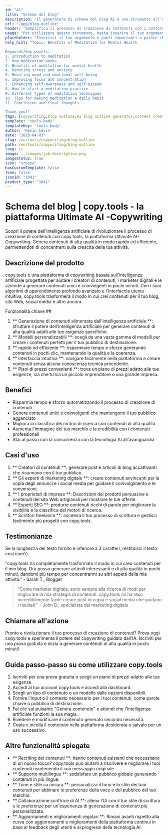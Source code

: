 ```yaml
---
id: "41"
title: "Schema del blog"
description: "Il generatore di schema del blog AI è uno strumento all'avanguardia che sfrutta l'intelligenza artificiale per creare contorni di blog ben strutturati e organizzati.  Questo potente strumento ti aiuta a risparmiare tempo e fatica generando contorni chiari in base all'argomento o alle parole chiave scelte, rendendo più facile pianificare e sviluppare contenuti coinvolgenti del blog."
url: "/app/blog-outline"
header: "Semplifica il processo di creazione di contenuti con i contorni del blog generati dall'IA."
usage: "Per utilizzare questo strumento, basta inserire il tuo argomento desiderato, le parole chiave o i punti chiave. Questo generatore alimentato dall'AI creerà quindi un'outline di blog completo e ben strutturato basato sul tuo input. Se il testo inserito ha meno di 3 caratteri, verrà restituito il testo così com'è."
placeholder: "Inserisci il tuo argomento e punti importanti o parole chiave che si desidera includere nella struttura, ad esempio: \ n \ n Argomento: i vantaggi dello yoga \ n \ n punti chiave: \ n \ n1.  Migliora la flessibilità \ n2.  Migliora la messa a fuoco mentale \ n3.  Riduce lo stress \ n \ n parole chiave: yoga, flessibilità, concentrazione mentale, riduzione dello stress"
help_hint: "Topic: Benefits of Meditation for Mental Health

Keywords/key points:
1. Introduction to meditation
2. How meditation works
3. Benefits of meditation for mental health
4. Reducing stress and anxiety
5. Boosting mood and emotional well-being
6. Improving focus and concentration
7. Enhancing self-awareness and self-esteem
8. How to start a meditation practice
9. Different types of meditation techniques
10. Tips for making meditation a daily habit
11. Conclusion and final thoughts

Thank you!"
tags: [Copywriting,blog outline,AI blog outline generator,content creation]
template: 'tools-body'
templateKey: 'tools-body'
author: 'Kevin Levin'
date: "2023-04-03"
slug: /en/tools/copywriting/blog-outline
path: /en/tools/copywriting/blog-outline
lang: it
image: ../images/job-description.png
imageStatus: true
icon: "vrpano"
hasCustomTemplate: false
tone: false
jsonId: "1041"
product_type: "1041"
---
```

# Schema del blog |  copy.tools - la piattaforma Ultimate AI -Copywriting

Scopri il potere dell'intelligenza artificiale di rivoluzionare il processo di creazione di contenuti con copy.tools, la piattaforma Ultimate AI-Copywriting.  Genera contenuti di alta qualità in modo rapido ed efficiente, permettendoti di concentrarti sulla crescita della tua attività.

## Descrizione del prodotto

copy.tools è una piattaforma di copywriting basata sull'intelligenza artificiale progettata per aiutare i creatori di contenuti, i marketer digitali e le aziende a generare contenuti unici e coinvolgenti in pochi minuti.  Con i suoi algoritmi di apprendimento profondo avanzato e l'interfaccia utente intuitiva, copy.tools trasformerà il modo in cui crei contenuti per il tuo blog, sito Web, social media e altro ancora.

Funzionalità chiave ##

1. ** Generazione di contenuti alimentata dall'intelligenza artificiale **: sfruttare il potere dell'intelligenza artificiale per generare contenuti di alta qualità adatti alle tue esigenze specifiche.
 2. ** Modelli personalizzabili **: scegli da una vasta gamma di modelli per creare i contenuti perfetti per il tuo pubblico di destinazione.
 3. ** rapido ed efficiente **: risparmiare tempo e sforzo generando contenuti in pochi clic, mantenendo la qualità e la coerenza.
 4. ** Interfaccia intuitiva **: navigare facilmente nella piattaforma e creare contenuti senza alcuna conoscenza tecnica precedente.
 5. ** Piani di prezzi convenienti **: trova un piano di prezzi adatto alle tue esigenze, sia che tu sia un piccolo imprenditore o una grande impresa.

## Benefici

- Risparmia tempo e sforzo automatizzando il processo di creazione di contenuti
 - Genera contenuti unici e coinvolgenti che mantengono il tuo pubblico agganciato
 - Migliora la classifica dei motori di ricerca con contenuti di alta qualità
 - Aumenta l'immagine del tuo marchio e la credibilità con i contenuti professionali
 - Stai al passo con la concorrenza con la tecnologia AI all'avanguardia

## Casi d'uso

1. ** Creatori di contenuti **: generare post e articoli di blog accattivanti che risuonano con il tuo pubblico.
 2. ** Gli esperti di marketing digitale **: creare contenuti avvincenti per la copia degli annunci e i social media per guidare il coinvolgimento e le conversioni.
 3. ** I proprietari di imprese **: Descrizioni dei prodotti persuasive e contenuti del sito Web artigianali per mostrare le tue offerte.
 4. ** Esperti SEO **: produrre contenuti ricchi di parole per migliorare la visibilità e la classifica dei motori di ricerca.
 5. ** Scrittori freelance **: accelera il tuo processo di scrittura e gestisci facilmente più progetti con copy.tools.

## Testimonianze

Se la lunghezza del testo fornito è inferiore a 3 caratteri, restituisci il testo così com'è.

"copy.tools ha completamente trasformato il modo in cui creo contenuti per il mio blog. Ora posso generare articoli interessanti e di alta qualità in pochi minuti, dandomi più tempo per concentrarmi su altri aspetti della mia attività." - Sarah T., Blogger

> "Come marketer digitale, sono sempre alla ricerca di modi per migliorare la mia strategia di contenuti. copy.tools mi ha reso incredibilmente facile creare post di copia e social media che guidano i risultati."  - John D., specialista del marketing digitale

## Chiamare all'azione

Pronto a rivoluzionare il tuo processo di creazione di contenuti?  Prova oggi copy.tools e sperimenta il potere del copywriting guidato dall'IA.  Iscriviti per una prova gratuita e inizia a generare contenuti di alta qualità in pochi minuti!

## Guida passo-passo su come utilizzare copy.tools

1. Iscriviti per una prova gratuita o scegli un piano di prezzi adatto alle tue esigenze.
 2. Accedi al tuo account copy.tools e accedi alla dashboard.
 3. Scegli un tipo di contenuto o un modello dalle opzioni disponibili.
 4. Fornire l'input o il contesto necessario per i tuoi contenuti, come parole chiave o pubblico di destinazione.
 5. Fai clic sul pulsante "Genera contenuto" e attendi che l'intelligenza artificiale funzioni la sua magia.
 6. Rivedere e modificare il contenuto generato secondo necessità.
 7. Copia e incolla il contenuto nella piattaforma desiderata o salvalo per un uso successivo.

## Altre funzionalità spiegate

- ** Recriting dei contenuti **: hanno contenuti esistenti che necessitano di un nuovo tocco?  copy.tools può aiutarti a riscrivere e migliorare i tuoi contenuti mantenendo il suo messaggio originale.
 - ** Supporto multilingue **: soddisfare un pubblico globale generando contenuti in più lingue.
 - ** Tone e stile su misura **: personalizza il tono e lo stile dei tuoi contenuti per abbinare le preferenze della voce e del pubblico del tuo marchio.
 - ** Collaborazione scrittrice di AI **: allena l'IA con il tuo stile di scrittura e le preferenze per un'esperienza di generazione di contenuti più personalizzata.
 - ** Aggiornamenti e miglioramenti regolari **: Rimani avanti rispetto alla curva con aggiornamenti e miglioramenti della piattaforma continui in base al feedback degli utenti e ai progressi della tecnologia AI.

